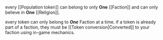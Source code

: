 every [[Population token]] can belong to only **One** [[Faction]] and can only believe in **One** [[Religion]].

every token can only belong to ***One*** Faction at a time. if a token is already part of a faction, they must be [[Token conversion|Converted]] to your faction using in-game mechanics. 